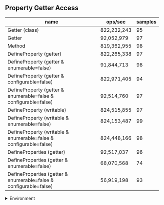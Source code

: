 ## Property Getter Access

|name|ops/sec|samples|
|-|-|-|
|Getter (class)|822,232,243|95|
|Getter|92,052,979|97|
|Method|819,362,955|98|
|DefineProperty (getter)|822,265,338|97|
|DefineProperty (getter & enumerable=false)|91,844,713|98|
|DefineProperty (getter & configurable=false)|822,971,405|94|
|DefineProperty (getter & enumerable=false & configurable=false)|92,514,760|97|
|DefineProperty (writable)|824,515,855|97|
|DefineProperty (writable & enumerable=false)|824,153,487|99|
|DefineProperty (writable & enumerable=false & configurable=false)|824,448,166|98|
|DefineProperties (getter)|92,517,037|96|
|DefineProperties (getter & enumerable=false)|68,070,568|74|
|DefineProperties (getter & enumerable=false & configurable=false)|56,919,198|93|


<details>
<summary>Environment</summary>

* __Machine:__ linux x64 | 4 vCPUs | 15.6GB Mem
* __Run:__ Sun Mar 10 2024 16:08:15 GMT+0000 (Coordinated Universal Time)
</details>

<!--
{"environment":{"platform":"linux","arch":"x64","cpus":4,"totalMemory":15.606487274169922},"benchmarks":[{"name":"Getter (class)","opsSec":822232243.1883911,"samples":6},{"name":"Getter","opsSec":92052979.4617706,"samples":7},{"name":"Method","opsSec":819362955.1747456,"samples":6},{"name":"DefineProperty (getter)","opsSec":822265337.8962309,"samples":7},{"name":"DefineProperty (getter & enumerable=false)","opsSec":91844712.72876312,"samples":7},{"name":"DefineProperty (getter & configurable=false)","opsSec":822971404.920675,"samples":7},{"name":"DefineProperty (getter & enumerable=false & configurable=false)","opsSec":92514760.40419936,"samples":6},{"name":"DefineProperty (writable)","opsSec":824515855.4565619,"samples":7},{"name":"DefineProperty (writable & enumerable=false)","opsSec":824153486.8248069,"samples":7},{"name":"DefineProperty (writable & enumerable=false & configurable=false)","opsSec":824448166.428762,"samples":7},{"name":"DefineProperties (getter)","opsSec":92517037.48628365,"samples":5},{"name":"DefineProperties (getter & enumerable=false)","opsSec":68070567.66480796,"samples":7},{"name":"DefineProperties (getter & enumerable=false & configurable=false)","opsSec":56919197.68832083,"samples":5}]}-->
